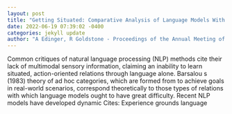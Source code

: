 ```yaml
--- 
layout: post 
title: "Getting Situated: Comparative Analysis of Language Models With Experimental Categorization Tasks" 
date: 2022-06-19 07:39:02 -0400 
categories: jekyll update 
author: "A Edinger, R Goldstone - Proceedings of the Annual Meeting of the Cognitive , 2022" 
--- 
```

Common critiques of natural language processing (NLP) methods cite their lack of multimodal sensory information, claiming an inability to learn situated, action-oriented relations through language alone. Barsalou s (1983) theory of ad hoc categories, which are formed from to achieve goals in real-world scenarios, correspond theoretically to those types of relations with which language models ought to have great difficulty. Recent NLP models have developed dynamic Cites: Experience grounds language